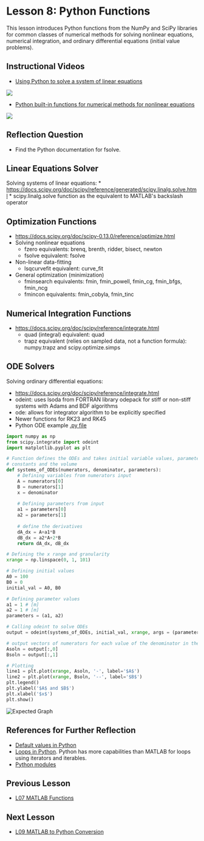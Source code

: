 # **Lesson 8: Python Functions**

This lesson introduces Python functions from the NumPy and SciPy libraries for common classes of numerical methods for solving nonlinear equations, numerical integration, and ordinary differential equations (initial value problems).

## **Instructional Videos**
* [Using Python to solve a system of linear equations](https://www.youtube.com/watch?v=g2aX77LAc0o&feature=emb_title&ab_channel=AshleeN.FordVersypt)

[![](http://img.youtube.com/vi/g2aX77LAc0o/0.jpg)](http://www.youtube.com/watch?v=g2aX77LAc0o "")
* [Python built-in functions for numerical methods for nonlinear equations](https://www.youtube.com/watch?v=nnCDaHCulAU&feature=emb_title&ab_channel=APMonitor.com)

[![](http://img.youtube.com/vi/nnCDaHCulAU/0.jpg)](http://www.youtube.com/watch?v=nnCDaHCulAU "")

## **Reflection Question**
* Find the Python documentation for fsolve.
 
## **Linear Equations Solver**
Solving systems of linear equations:
    * https://docs.scipy.org/doc/scipy/reference/generated/scipy.linalg.solve.html
    * scipy.linalg.solve function as the equivalent to MATLAB's backslash operator

## **Optimization Functions**
* https://docs.scipy.org/doc/scipy-0.13.0/reference/optimize.html
* Solving nonlinear equations
   * fzero equivalents: brenq, brenth, ridder, bisect, newton
   * fsolve equivalent: fsolve
* Non-linear data-fitting
   * lsqcurvefit equivalent: curve_fit
* General optimization (minimization)
   * fminsearch equivalents: fmin, fmin_powell, fmin_cg, fmin_bfgs, fmin_ncg
   * fmincon equivalents: fmin_cobyla, fmin_tinc

## **Numerical Integration Functions**
*  https://docs.scipy.org/doc/scipy/reference/integrate.html
    * quad (integral) equivalent: quad
    * trapz equivalent (relies on sampled data, not a function formula): numpy.trapz and scipy.optimize.simps

## **ODE Solvers**
Solving ordinary differential equations: 
* https://docs.scipy.org/doc/scipy/reference/integrate.html
* odeint: uses lsoda from FORTRAN library odepack for stiff or non-stiff systems with Adams and BDF algorithms
* ode: allows for integrator algorithm to be explicitly specified
* Newer functions for RK23 and RK45
* Python ODE example [.py file](/CHEclassFa20/In%20Class%20Problem%20Solutions/Python/L9_odeint_example.py)
```Python
import numpy as np
from scipy.integrate import odeint
import matplotlib.pyplot as plt

# Function defines the ODEs and takes initial variable values, parameter 
# constants and the volume
def systems_of_ODEs(numerators, denominator, parameters):
    # Defining variables from numerators input
    A = numerators[0]
    B = numerators[1]
    x = denominator
  
    # Defining parameters from input
    a1 = parameters[0]
    a2 = parameters[1]
    
    # define the derivatives
    dA_dx = A+a1*B
    dB_dx = a2*A+2*B
    return dA_dx, dB_dx

# Defining the x range and granularity
xrange = np.linspace(0, 1, 101)

# Defining initial values
A0 = 100 
B0 = 0   
initial_val = A0, B0

# Defining parameter values
a1 = 1 # [m]
a2 = 1 # [m]
parameters = (a1, a2)

# Calling odeint to solve ODEs
output = odeint(systems_of_ODEs, initial_val, xrange, args = (parameters,)   )

# output vectors of numerators for each value of the denominator in the xrange
Asoln = output[:,0]
Bsoln = output[:,1]

# Plotting
line1 = plt.plot(xrange, Asoln, '-', label='$A$')
line2 = plt.plot(xrange, Bsoln, '--', label='$B$')
plt.legend()
plt.ylabel('$A$ and $B$')
plt.xlabel('$x$')
plt.show()
```
![Expected Graph](/Lesson_images/figure_L8.png)

## **References for Further Reflection**
* [Default values in Python](https://docs.python.org/3.7/tutorial/controlflow.html#more-on-defining-functions)
* [Loops in Python](https://www.codementor.io/@sheena/python-generators-and-iterators-du1082iua). Python has more capabilities than MATLAB for loops using iterators and iterables.
* [Python modules](https://docs.python.org/3/tutorial/modules.html)


## **Previous Lesson**
 * [L07 MATLAB Functions](/L07%20MATLAB%20Functions.md)

## **Next Lesson**
 * [L09 MATLAB to Python Conversion](/L09%20MATLAB%20to%20Python%20Conversion.md)
